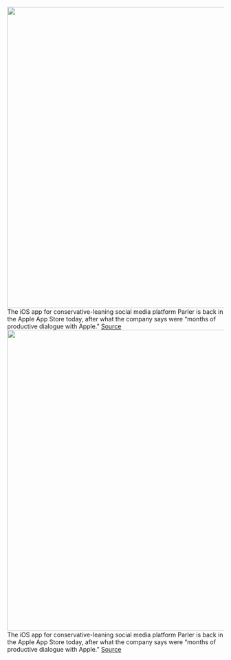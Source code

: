 <img src='https://cdn.vox-cdn.com/thumbor/hdrmEoG6MidaAX5biX3dWoH-2FI=/0x0:5000x3333/1200x800/filters:focal(2100x1267:2900x2067)/cdn.vox-cdn.com/uploads/chorus_image/image/69298113/1230591653.0.jpg' width='700px' /><br/>
The iOS app for conservative-leaning social media platform Parler is back in the Apple App Store today, after what the company says were “months of productive dialogue with Apple.”
<a href='https://www.theverge.com/2021/5/17/22440005/parler-apple-app-store-return-amazon-google-capitol'> Source <a/><img src='https://cdn.vox-cdn.com/thumbor/hdrmEoG6MidaAX5biX3dWoH-2FI=/0x0:5000x3333/1200x800/filters:focal(2100x1267:2900x2067)/cdn.vox-cdn.com/uploads/chorus_image/image/69298113/1230591653.0.jpg' width='700px' /><br/>
The iOS app for conservative-leaning social media platform Parler is back in the Apple App Store today, after what the company says were “months of productive dialogue with Apple.”
<a href='https://www.theverge.com/2021/5/17/22440005/parler-apple-app-store-return-amazon-google-capitol'> Source <a/>